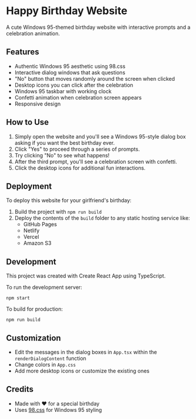 # Happy Birthday Website

A cute Windows 95-themed birthday website with interactive prompts and a celebration animation.

## Features

- Authentic Windows 95 aesthetic using 98.css
- Interactive dialog windows that ask questions
- "No" button that moves randomly around the screen when clicked
- Desktop icons you can click after the celebration
- Windows 95 taskbar with working clock
- Confetti animation when celebration screen appears
- Responsive design

## How to Use

1. Simply open the website and you'll see a Windows 95-style dialog box asking if you want the best birthday ever.
2. Click "Yes" to proceed through a series of prompts.
3. Try clicking "No" to see what happens!
4. After the third prompt, you'll see a celebration screen with confetti.
5. Click the desktop icons for additional fun interactions.

## Deployment

To deploy this website for your girlfriend's birthday:

1. Build the project with `npm run build`
2. Deploy the contents of the `build` folder to any static hosting service like:
   - GitHub Pages
   - Netlify
   - Vercel
   - Amazon S3

## Development

This project was created with Create React App using TypeScript.

To run the development server:

```
npm start
```

To build for production:

```
npm run build
```

## Customization

- Edit the messages in the dialog boxes in `App.tsx` within the `renderDialogContent` function
- Change colors in `App.css`
- Add more desktop icons or customize the existing ones

## Credits

- Made with ❤️ for a special birthday
- Uses [98.css](https://github.com/jdan/98.css) for Windows 95 styling
